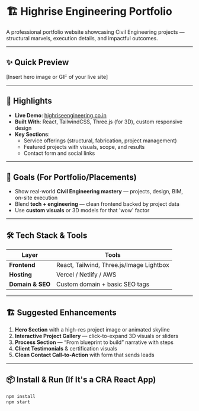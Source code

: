 # 🏗️ Highrise Engineering Portfolio

A professional portfolio website showcasing Civil Engineering projects — structural marvels, execution details, and impactful outcomes.

---

## ✨ Quick Preview

[Insert hero image or GIF of your live site]

---

## 🧩 Highlights

- **Live Demo**: [highriseengineering.co.in](https://www.highriseengineering.co.in/)
- **Built With**: React, TailwindCSS, Three.js (for 3D), custom responsive design
- **Key Sections**:
  - Service offerings (structural, fabrication, project management)
  - Featured projects with visuals, scope, and results
  - Contact form and social links

---

## 🎯 Goals (For Portfolio/Placements)

- Show real-world **Civil Engineering mastery** — projects, design, BIM, on-site execution  
- Blend **tech + engineering** — clean frontend backed by project data  
- Use **custom visuals** or 3D models for that 'wow' factor

---

## 🛠️ Tech Stack & Tools

| Layer | Tools |
|-------|-------|
| **Frontend** | React, Tailwind, Three.js/Image Lightbox |
| **Hosting** | Vercel / Netlify / AWS |
| **Domain & SEO** | Custom domain + basic SEO tags |

---

## 🏗️ Suggested Enhancements

1. **Hero Section** with a high-res project image or animated skyline  
2. **Interactive Project Gallery** — click-to-expand 3D visuals or sliders  
3. **Process Section** — “From blueprint to build” narrative with steps  
4. **Client Testimonials** & certification visuals  
5. **Clean Contact Call-to-Action** with form that sends leads

---

## 📦 Install & Run (If It's a CRA React App)

```bash
npm install
npm start
